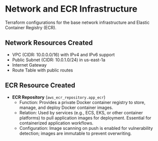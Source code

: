 # Network and ECR Infrastructure

Terraform configurations for the base network infrastructure and Elastic Container Registry (ECR).

## Network Resources Created
- VPC (CIDR: 10.0.0.0/16) with IPv4 and IPv6 support
- Public Subnet (CIDR: 10.0.1.0/24) in us-east-1a
- Internet Gateway
- Route Table with public routes

## ECR Resource Created

- **ECR Repository** (`aws_ecr_repository.app_ecr`)
  - Function: Provides a private Docker container registry to store, manage, and deploy Docker container images.
  - Relation: Used by services (e.g., ECS, EKS, or other container platforms) to pull application images for deployment. Essential for containerized application workflows.
  - Configuration: Image scanning on push is enabled for vulnerability detection; images are immutable to prevent overwriting.
